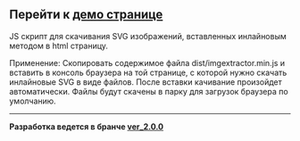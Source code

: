 ## Перейти к **[демо странице](https://neyasbltb88.github.io/img-extractor/app/)**

JS скрипт для скачивания SVG изображений, вставленных инлайновым методом в html страницу.

Применение: Скопировать содержимое файла dist/imgextractor.min.js и вставить в консоль браузера на той странице, с которой нужно скачать инлайновые SVG в виде файлов. После вставки качивание произойдет автоматически. Файлы будут скачены в парку для загрузок браузера по умолчанию.

***
__Разработка ведется в бранче **[ver_2.0.0](https://github.com/neyasbltb88/img-extractor/tree/ver_2.0.0)**__